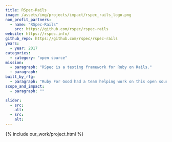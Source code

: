 ```yaml
---
title: RSpec-Rails
image: /assets/img/projects/impact/rspec_rails_logo.png
non_profit_partners:
  - name: "RSpec-Rails"
    src: https://github.com/rspec/rspec-rails
website: https://rspec.info/
github_repo: https://github.com/rspec/rspec-rails
years:
  - year: 2017
categories: 
  - category: "open source"
mission:
  - paragraph: "RSpec is a testing framework for Ruby on Rails."
  - paragraph: 
built_by_rfg:
  - paragraph: "Ruby For Good had a team helping work on this open source project during our event."
scope_and_impact:
  - paragraph: ""

slider:
  - src:
    alt:
  - src:
    alt:
---
```


{% include our_work/project.html %}
